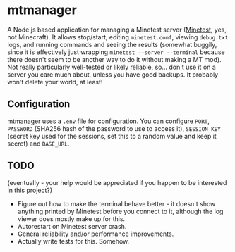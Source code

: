 # mtmanager

A Node.js based application for managing a Minetest server ([Minetest](minetest.net), yes, not Minecraft).
It allows stop/start, editing `minetest.conf`, viewing `debug.txt` logs, and running commands and seeing the results (somewhat buggily, since it is effectively just wrapping `minetest --server --terminal` because there doesn't seem to be another way to do it without making a MT mod).
Not really particularly well-tested or likely reliable, so... don't use it on a server you care much about, unless you have good backups.
It probably won't delete your world, at least!

## Configuration

mtmanager uses a `.env` file for configuration. You can configure `PORT`, `PASSWORD` (SHA256 hash of the password to use to access it), `SESSION_KEY` (secret key used for the sessions, set this to a random value and keep it secret) and `BASE_URL`.

## TODO

(eventually - your help would be appreciated if you happen to be interested in this project?)

* Figure out how to make the terminal behave better - it doesn't show anything printed by Minetest before you connect to it, although the log viewer does mostly make up for this.
* Autorestart on Minetest server crash.
* General reliability and/or performance improvements.
* Actually write tests for this. Somehow.